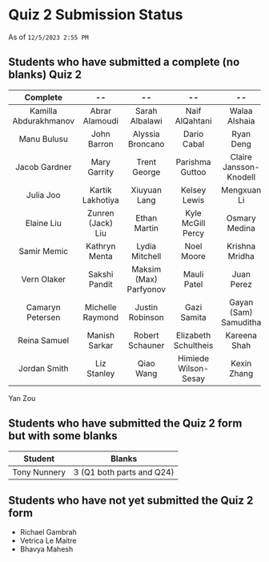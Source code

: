 # Quiz 2 Submission Status

As of `12/5/2023 2:55 PM`

## Students who have submitted a complete (no blanks) Quiz 2

Complete | --  | --  | --  | --
:--------: | :--------: | :--------: | :--------: | :--------: |
Kamilla Abdurakhmanov | Abrar Alamoudi | Sarah Albalawi | Naif AlQahtani | Walaa Alshaia 
Manu Bulusu | John Barron | Alyssia Broncano | Dario Cabal | Ryan Deng 
Jacob Gardner | Mary Garrity | Trent George | Parishma Guttoo | Claire Jansson-Knodell
Julia Joo | Kartik Lakhotiya | Xiuyuan Lang | Kelsey Lewis | Mengxuan Li 
Elaine Liu | Zunren (Jack) Liu | Ethan Martin | Kyle McGill Percy | Osmary Medina 
Samir Memic | Kathryn Menta | Lydia Mitchell | Noel Moore | Krishna Mridha
Vern Olaker | Sakshi Pandit | Maksim (Max) Parfyonov | Mauli Patel | Juan Perez
Camaryn Petersen | Michelle Raymond | Justin Robinson | Gazi Samita | Gayan (Sam) Samuditha 
Reina Samuel | Manish Sarkar | Robert Schauner | Elizabeth Schultheis | Kareena Shah
Jordan Smith | Liz Stanley | Qiao Wang | Himiede Wilson-Sesay | Kexin Zhang
Yan Zou

## Students who have submitted the Quiz 2 form but with some blanks

Student | Blanks
:-----------: | :---:
Tony Nunnery | 3 (Q1 both parts and Q24)

## Students who have not yet submitted the Quiz 2 form

- Richael Gambrah
- Vetrica Le Maitre
- Bhavya Mahesh

